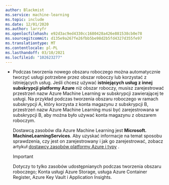 ```yaml
---
author: Blackmist
ms.service: machine-learning
ms.topic: include
ms.date: 12/01/2020
ms.author: larryfr
ms.openlocfilehash: e92d3ac9ed4330cc1680428a426e881538cb0e78
ms.sourcegitcommit: d135e9a267fe26fbb5be98d2b5fd4327d355fe97
ms.translationtype: MT
ms.contentlocale: pl-PL
ms.lasthandoff: 03/10/2021
ms.locfileid: "102623277"
---
```

* Podczas tworzenia nowego obszaru roboczego można automatycznie tworzyć usługi potrzebne przez obszar roboczy lub korzystać z istniejących usług. Jeśli chcesz używać __istniejących usług z innej subskrypcji platformy Azure__ niż obszar roboczy, musisz zarejestrować przestrzeń nazw Azure Machine Learning w subskrypcji zawierającej te usługi. Na przykład podczas tworzenia obszaru roboczego w ramach subskrypcji A, który korzysta z konta magazynu z subskrypcji B, przestrzeń nazw Azure Machine Learning musi być zarejestrowana w subskrypcji B, aby można było używać konta magazynu z obszarem roboczym.

    Dostawcą zasobów dla Azure Machine Learning jest __Microsoft. MachineLearningServices__. Aby uzyskać informacje na temat sposobu sprawdzenia, czy jest on zarejestrowany i jak go zarejestrować, zobacz artykuł [dostawcy zasobów platformy Azure i typy](../articles/azure-resource-manager/management/resource-providers-and-types.md)  .

    > [!IMPORTANT]
    > Dotyczy to tylko zasobów udostępnianych podczas tworzenia obszaru roboczego; Konta usługi Azure Storage, usługa Azure Container Register, Azure Key Vault i Application Insights.
